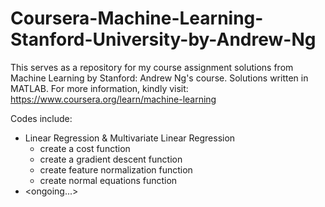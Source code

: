 # Coursera-Machine-Learning-Stanford-University-by-Andrew-Ng
This serves as a repository for my course assignment solutions from Machine Learning by Stanford: Andrew Ng's course.
Solutions written in MATLAB.
For more information, kindly visit: https://www.coursera.org/learn/machine-learning

Codes include:
* Linear Regression & Multivariate Linear Regression
  * create a cost function
  * create a gradient descent function
  * create feature normalization function
  * create normal equations function
* <ongoing...>
